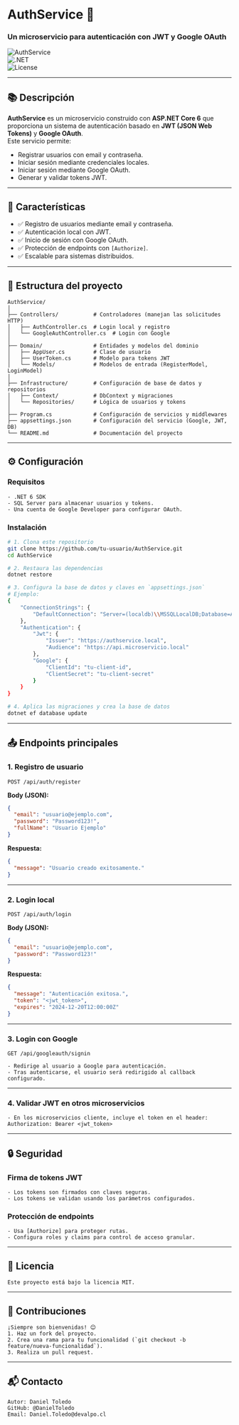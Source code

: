 # **AuthService** 🔐

### **Un microservicio para autenticación con JWT y Google OAuth**

![AuthService](https://img.shields.io/badge/AuthService-v1.0-blue?style=flat-square&logo=.net)  
![.NET](https://img.shields.io/badge/.NET-6.0-purple?style=flat-square&logo=.net)  
![License](https://img.shields.io/badge/license-MIT-green?style=flat-square)

---

## 📚 **Descripción**

**AuthService** es un microservicio construido con **ASP.NET Core 6** que proporciona un sistema de autenticación basado en **JWT (JSON Web Tokens)** y **Google OAuth**.  
Este servicio permite:
- Registrar usuarios con email y contraseña.
- Iniciar sesión mediante credenciales locales.
- Iniciar sesión mediante Google OAuth.
- Generar y validar tokens JWT.

---

## 🚀 **Características**

- ✅ Registro de usuarios mediante email y contraseña.  
- ✅ Autenticación local con JWT.  
- ✅ Inicio de sesión con Google OAuth.  
- ✅ Protección de endpoints con `[Authorize]`.  
- ✅ Escalable para sistemas distribuidos.  

---

## 📂 **Estructura del proyecto**

```plaintext
AuthService/
│
├── Controllers/           # Controladores (manejan las solicitudes HTTP)
│   ├── AuthController.cs  # Login local y registro
│   └── GoogleAuthController.cs  # Login con Google
│
├── Domain/                # Entidades y modelos del dominio
│   ├── AppUser.cs         # Clase de usuario
│   ├── UserToken.cs       # Modelo para tokens JWT
│   └── Models/            # Modelos de entrada (RegisterModel, LoginModel)
│
├── Infrastructure/        # Configuración de base de datos y repositorios
│   ├── Context/           # DbContext y migraciones
│   └── Repositories/      # Lógica de usuarios y tokens
│
├── Program.cs             # Configuración de servicios y middlewares
├── appsettings.json       # Configuración del servicio (Google, JWT, DB)
└── README.md              # Documentación del proyecto
```

---

## ⚙️ **Configuración**

### **Requisitos**
```plaintext
- .NET 6 SDK
- SQL Server para almacenar usuarios y tokens.
- Una cuenta de Google Developer para configurar OAuth.
```

### **Instalación**
```bash
# 1. Clona este repositorio
git clone https://github.com/tu-usuario/AuthService.git
cd AuthService

# 2. Restaura las dependencias
dotnet restore

# 3. Configura la base de datos y claves en `appsettings.json`
# Ejemplo:
{
    "ConnectionStrings": {
        "DefaultConnection": "Server=(localdb)\\MSSQLLocalDB;Database=AuthServiceDb;Trusted_Connection=True;"
    },
    "Authentication": {
        "Jwt": {
            "Issuer": "https://authservice.local",
            "Audience": "https://api.microservicio.local"
        },
        "Google": {
            "ClientId": "tu-client-id",
            "ClientSecret": "tu-client-secret"
        }
    }
}

# 4. Aplica las migraciones y crea la base de datos
dotnet ef database update
```

---

## 📤 **Endpoints principales**

### **1. Registro de usuario**
```http
POST /api/auth/register
```
**Body (JSON):**
```json
{
  "email": "usuario@ejemplo.com",
  "password": "Password123!",
  "fullName": "Usuario Ejemplo"
}
```
**Respuesta:**
```json
{
  "message": "Usuario creado exitosamente."
}
```

---

### **2. Login local**
```http
POST /api/auth/login
```
**Body (JSON):**
```json
{
  "email": "usuario@ejemplo.com",
  "password": "Password123!"
}
```
**Respuesta:**
```json
{
  "message": "Autenticación exitosa.",
  "token": "<jwt_token>",
  "expires": "2024-12-20T12:00:00Z"
}
```

---

### **3. Login con Google**
```http
GET /api/googleauth/signin
```
```plaintext
- Redirige al usuario a Google para autenticación.
- Tras autenticarse, el usuario será redirigido al callback configurado.
```

---

### **4. Validar JWT en otros microservicios**
```plaintext
- En los microservicios cliente, incluye el token en el header:
Authorization: Bearer <jwt_token>
```

---

## 🔒 **Seguridad**

### **Firma de tokens JWT**
```plaintext
- Los tokens son firmados con claves seguras.
- Los tokens se validan usando los parámetros configurados.
```

### **Protección de endpoints**
```plaintext
- Usa [Authorize] para proteger rutas.
- Configura roles y claims para control de acceso granular.
```

---

## 📜 **Licencia**

```plaintext
Este proyecto está bajo la licencia MIT.
```

---

## 🌟 **Contribuciones**

```plaintext
¡Siempre son bienvenidas! 😊
1. Haz un fork del proyecto.
2. Crea una rama para tu funcionalidad (`git checkout -b feature/nueva-funcionalidad`).
3. Realiza un pull request.
```

---

## 📬 **Contacto**

```plaintext
Autor: Daniel Toledo
GitHub: @DanielToledo
Email: Daniel.Toledo@devalpo.cl
```
